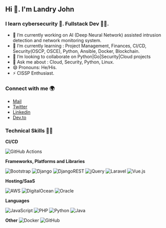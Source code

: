 ## Hi 👋. I'm Landry John

### I learn cybersecurity 🤖. Fullstack Dev 👨‍💻.

- 🔭 I’m currently working on AI (Deep Neural Network) assisted intrusion detection and network monitoring system. 
- 🌱 I’m currently learning : Project Management, Finances, CI/CD, Security(OSCP, OSCE), Python, Ansible, Docker, Blockchain. 
- 👯 I’m looking to collaborate on Python|Go|Security|Cloud projects
- 💬 Ask me about : Cloud, Security, Python, Linux. 
- 😄 Pronouns: He/His.
- ⚡ CISSP Enthusiast.

### Connect with me 🌍

- [Mail](landryjohnmeli@gmail.com)
- [Twitter](https://twitter.com/_landryjohn) 
- [Linkedin](https://linkedin.com/in/landryjohnmeli)
- [Dev.to](https://dev.to/landryjohn)

### Technical Skills 👨‍🔬

**CI/CD**

![GitHub Actions](https://img.shields.io/badge/githubactions-%232671E5.svg?style=for-the-badge&logo=githubactions&logoColor=white) 

**Frameworks, Platforms and Libraries**

![Bootstrap](https://img.shields.io/badge/bootstrap-%23563D7C.svg?style=for-the-badge&logo=bootstrap&logoColor=white) ![Django](https://img.shields.io/badge/django-%23092E20.svg?style=for-the-badge&logo=django&logoColor=white) ![DjangoREST](https://img.shields.io/badge/DJANGO-REST-ff1709?style=for-the-badge&logo=django&logoColor=white&color=ff1709&labelColor=gray) ![jQuery](https://img.shields.io/badge/jquery-%230769AD.svg?style=for-the-badge&logo=jquery&logoColor=white) ![Laravel](https://img.shields.io/badge/laravel-%23FF2D20.svg?style=for-the-badge&logo=laravel&logoColor=white) ![Vue.js](https://img.shields.io/badge/vuejs-%2335495e.svg?style=for-the-badge&logo=vuedotjs&logoColor=%234FC08D) 

**Hosting/SaaS**

![AWS](https://img.shields.io/badge/AWS-%23FF9900.svg?style=for-the-badge&logo=amazon-aws&logoColor=white) ![DigitalOcean](https://img.shields.io/badge/DigitalOcean-%230167ff.svg?style=for-the-badge&logo=digitalOcean&logoColor=white) ![Oracle](https://img.shields.io/badge/Oracle-F80000?style=for-the-badge&logo=oracle&logoColor=white) 

**Languages**

![JavaScript](https://img.shields.io/badge/javascript-%23323330.svg?style=for-the-badge&logo=javascript&logoColor=%23F7DF1E) ![PHP](https://img.shields.io/badge/php-%23777BB4.svg?style=for-the-badge&logo=php&logoColor=white) ![Python](https://img.shields.io/badge/python-3670A0?style=for-the-badge&logo=python&logoColor=ffdd54) ![Java](https://img.shields.io/badge/java-%23ED8B00.svg?style=for-the-badge&logo=java&logoColor=white) 

**Other**
![Docker](https://img.shields.io/badge/docker-%230db7ed.svg?style=for-the-badge&logo=docker&logoColor=white) ![GitHub](https://img.shields.io/badge/github-%23121011.svg?style=for-the-badge&logo=github&logoColor=white)

